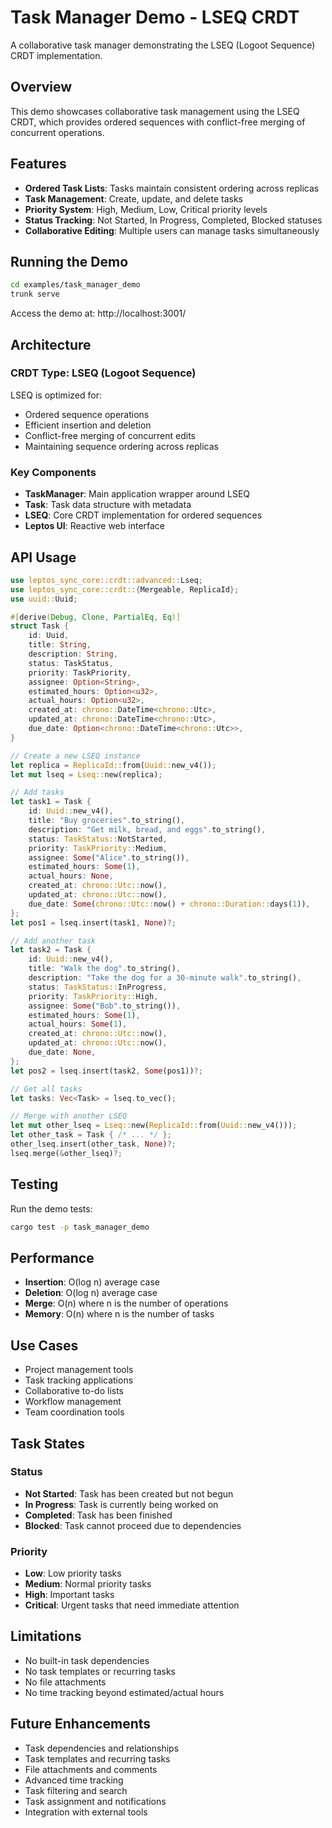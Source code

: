 # Task Manager Demo - LSEQ CRDT

A collaborative task manager demonstrating the LSEQ (Logoot Sequence) CRDT implementation.

## Overview

This demo showcases collaborative task management using the LSEQ CRDT, which provides ordered sequences with conflict-free merging of concurrent operations.

## Features

- **Ordered Task Lists**: Tasks maintain consistent ordering across replicas
- **Task Management**: Create, update, and delete tasks
- **Priority System**: High, Medium, Low, Critical priority levels
- **Status Tracking**: Not Started, In Progress, Completed, Blocked statuses
- **Collaborative Editing**: Multiple users can manage tasks simultaneously

## Running the Demo

```bash
cd examples/task_manager_demo
trunk serve
```

Access the demo at: http://localhost:3001/

## Architecture

### CRDT Type: LSEQ (Logoot Sequence)

LSEQ is optimized for:
- Ordered sequence operations
- Efficient insertion and deletion
- Conflict-free merging of concurrent edits
- Maintaining sequence ordering across replicas

### Key Components

- **TaskManager**: Main application wrapper around LSEQ
- **Task**: Task data structure with metadata
- **LSEQ**: Core CRDT implementation for ordered sequences
- **Leptos UI**: Reactive web interface

## API Usage

```rust
use leptos_sync_core::crdt::advanced::Lseq;
use leptos_sync_core::crdt::{Mergeable, ReplicaId};
use uuid::Uuid;

#[derive(Debug, Clone, PartialEq, Eq)]
struct Task {
    id: Uuid,
    title: String,
    description: String,
    status: TaskStatus,
    priority: TaskPriority,
    assignee: Option<String>,
    estimated_hours: Option<u32>,
    actual_hours: Option<u32>,
    created_at: chrono::DateTime<chrono::Utc>,
    updated_at: chrono::DateTime<chrono::Utc>,
    due_date: Option<chrono::DateTime<chrono::Utc>>,
}

// Create a new LSEQ instance
let replica = ReplicaId::from(Uuid::new_v4());
let mut lseq = Lseq::new(replica);

// Add tasks
let task1 = Task {
    id: Uuid::new_v4(),
    title: "Buy groceries".to_string(),
    description: "Get milk, bread, and eggs".to_string(),
    status: TaskStatus::NotStarted,
    priority: TaskPriority::Medium,
    assignee: Some("Alice".to_string()),
    estimated_hours: Some(1),
    actual_hours: None,
    created_at: chrono::Utc::now(),
    updated_at: chrono::Utc::now(),
    due_date: Some(chrono::Utc::now() + chrono::Duration::days(1)),
};
let pos1 = lseq.insert(task1, None)?;

// Add another task
let task2 = Task {
    id: Uuid::new_v4(),
    title: "Walk the dog".to_string(),
    description: "Take the dog for a 30-minute walk".to_string(),
    status: TaskStatus::InProgress,
    priority: TaskPriority::High,
    assignee: Some("Bob".to_string()),
    estimated_hours: Some(1),
    actual_hours: Some(1),
    created_at: chrono::Utc::now(),
    updated_at: chrono::Utc::now(),
    due_date: None,
};
let pos2 = lseq.insert(task2, Some(pos1))?;

// Get all tasks
let tasks: Vec<Task> = lseq.to_vec();

// Merge with another LSEQ
let mut other_lseq = Lseq::new(ReplicaId::from(Uuid::new_v4()));
let other_task = Task { /* ... */ };
other_lseq.insert(other_task, None)?;
lseq.merge(&other_lseq)?;
```

## Testing

Run the demo tests:

```bash
cargo test -p task_manager_demo
```

## Performance

- **Insertion**: O(log n) average case
- **Deletion**: O(log n) average case
- **Merge**: O(n) where n is the number of operations
- **Memory**: O(n) where n is the number of tasks

## Use Cases

- Project management tools
- Task tracking applications
- Collaborative to-do lists
- Workflow management
- Team coordination tools

## Task States

### Status
- **Not Started**: Task has been created but not begun
- **In Progress**: Task is currently being worked on
- **Completed**: Task has been finished
- **Blocked**: Task cannot proceed due to dependencies

### Priority
- **Low**: Low priority tasks
- **Medium**: Normal priority tasks
- **High**: Important tasks
- **Critical**: Urgent tasks that need immediate attention

## Limitations

- No built-in task dependencies
- No task templates or recurring tasks
- No file attachments
- No time tracking beyond estimated/actual hours

## Future Enhancements

- Task dependencies and relationships
- Task templates and recurring tasks
- File attachments and comments
- Advanced time tracking
- Task filtering and search
- Task assignment and notifications
- Integration with external tools

